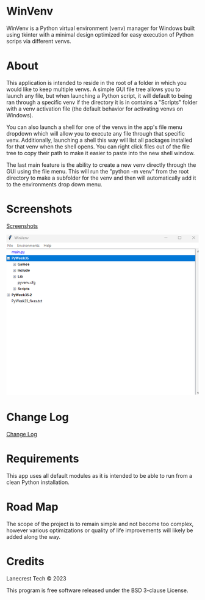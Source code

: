 # WinVenv
WinVenv is a Python virtual environment (venv) manager for Windows built using tkinter with a minimal design optimized for easy execution of Python scrips via different venvs. 

# About
This application is intended to reside in the root of a folder in which you would like to keep multiple venvs. A simple GUI file tree allows you to launch any file, but when launching a Python script, it will default to being ran through a specific venv if the directory it is in contains a "Scripts" folder with a venv activation file (the default behavior for activating venvs on Windows).

You can also launch a shell for one of the venvs in the app's file menu dropdown which will allow you to execute any file through that specific venv. Additionally, launching a shell this way will list all packages installed for that venv when the shell opens. You can right click files out of the file tree to copy their path to make it easier to paste into the new shell window.

The last main feature is the ability to create a new venv directly through the GUI using the file menu. This will run the "python -m venv" from the root directory to make a subfolder for the venv and then will automatically add it to the environments drop down menu.

# Screenshots
[Screenshots](/screenshots)

![Alt text](/screenshots/v0-1-0_main.png?raw=true "Main Window")

# Change Log
[Change Log](CHANGELOG.md)

# Requirements
This app uses all default modules as it is intended to be able to run from a clean Python installation.

# Road Map
The scope of the project is to remain simple and not become too complex, however various optimizations or quality of life improvements will likely be added along the way.

# Credits
Lanecrest Tech © 2023

This program is free software released under the BSD 3-clause License.
